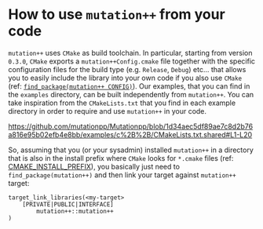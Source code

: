 <a id="top"></a>

# How to use `mutation++` from your code

`mutation++` uses `CMake` as build toolchain. In particular, starting from
version `0.3.0`, `CMake` exports a `mutation++Config.cmake` file together with
the specific configuration files for the build type (e.g. `Release`, `Debug`)
etc... that allows you to easily include the library into your own code if you
also use `CMake` (ref: [`find_package(mutation++ CONFIG)`][1]). Our examples,
that you can find in the `examples` directory, can be built independently from
`mutation++`. You can take inspiration from the `CMakeLists.txt` that you find
in each example directory in order to require and use `mutation++` in your
code. 

https://github.com/mutationpp/Mutationpp/blob/1d34aec5df89ae7c8d2b76a816e95b02efb4e8bb/examples/c%2B%2B/CMakeLists.txt.shared#L1-L20

So, assuming that you (or your sysadmin) installed `mutation++` in a directory
that is also in the install prefix where `CMake` looks for `*.cmake` files
(ref: [CMAKE_INSTALL_PREFIX][2]), you basically just need to
`find_package(mutation++)` and then link your target against `mutation++`
target:

```
target_link_libraries(<my-target>
    [PRIVATE|PUBLIC|INTERFACE]
        mutation++::mutation++
)
```


[1]: https://cmake.org/cmake/help/latest/command/find_package.html#full-signature-and-config-mode
[2]: https://cmake.org/cmake/help/latest/variable/CMAKE_INSTALL_PREFIX.html

